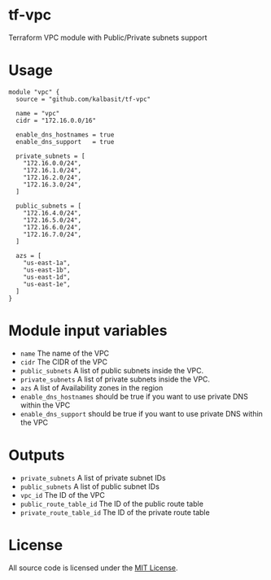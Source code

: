 # tf-vpc
Terraform VPC module with Public/Private subnets support

# Usage

```hcl
module "vpc" {
  source = "github.com/kalbasit/tf-vpc"

  name = "vpc"
  cidr = "172.16.0.0/16"

  enable_dns_hostnames = true
  enable_dns_support   = true

  private_subnets = [
    "172.16.0.0/24",
    "172.16.1.0/24",
    "172.16.2.0/24",
    "172.16.3.0/24",
  ]

  public_subnets = [
    "172.16.4.0/24",
    "172.16.5.0/24",
    "172.16.6.0/24",
    "172.16.7.0/24",
  ]

  azs = [
    "us-east-1a",
    "us-east-1b",
    "us-east-1d",
    "us-east-1e",
  ]
}
```

# Module input variables

- `name` The name of the VPC
- `cidr` The CIDR of the VPC
- `public_subnets` A list of public subnets inside the VPC.
- `private_subnets` A list of private subnets inside the VPC.
- `azs` A list of Availability zones in the region
- `enable_dns_hostnames` should be true if you want to use private DNS within the VPC
- `enable_dns_support` should be true if you want to use private DNS within the VPC

# Outputs

- `private_subnets` A list of private subnet IDs
- `public_subnets` A list of public subnet IDs
- `vpc_id` The ID of the VPC
- `public_route_table_id` The ID of the public route table
- `private_route_table_id` The ID of the private route table

# License

All source code is licensed under the [MIT License](LICENSE).
